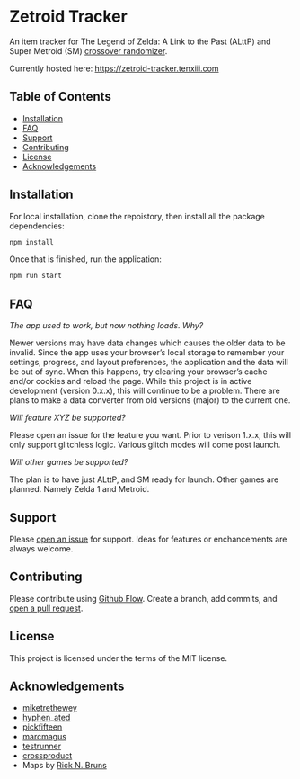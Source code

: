 # Zetroid Tracker

An item tracker for The Legend of Zelda: A Link to the Past (ALttP) and Super Metroid (SM) [crossover randomizer](https://smalttp.speedga.me/).

Currently hosted here:
https://zetroid-tracker.tenxiii.com 

## Table of Contents

- [Installation](#installation)
- [FAQ](#FAQ)
- [Support](#support)
- [Contributing](#contributing)
- [License](#license)
- [Acknowledgements](#acknowledgements)

## Installation

For local installation, clone the repoistory, then install all the package dependencies:
```sh
npm install
```

Once that is finished, run the application:
```sh
npm run start
```

## FAQ

_The app used to work, but now nothing loads. Why?_

Newer versions may have data changes which causes the older data to be invalid. Since the app uses your browser’s local storage to remember your settings, progress, and layout preferences, the application and the data will be out of sync. When this happens, try clearing your browser’s cache and/or cookies and reload the page. While this project is in active development (version 0.x.x), this will continue to be a problem. There are plans to make a data converter from old versions (major) to the current one.

_Will feature XYZ be supported?_

Please open an issue for the feature you want. Prior to verison 1.x.x, this will only support glitchless logic. Various glitch modes will come post launch.

_Will other games be supported?_

The plan is to have just ALttP, and SM ready for launch. Other games are planned. Namely Zelda 1 and Metroid.

## Support

Please [open an issue](https://github.com/aboyer1013/zetroid-tracker/issues/new) for support. Ideas for features or enchancements are always welcome.

## Contributing

Please contribute using [Github Flow](https://guides.github.com/introduction/flow/). Create a branch, add commits, and [open a pull request](https://github.com/aboyer1013/zetroid-tracker/compare).

## License

This project is licensed under the terms of the MIT license.

## Acknowledgements

- [miketrethewey](https://github.com/miketrethewey/)
- [hyphen_ated](https://www.twitch.tv/hyphen_ated)
- [pickfifteen](https://twitter.com/pickfifteen)
- [marcmagus](https://www.twitch.tv/marcmagus)
- [testrunner](https://www.twitch.tv/testrunner)
- [crossproduct](https://www.twitch.tv/crossproduct)
- Maps by [Rick N. Bruns](http://www.snesmaps.com/)
